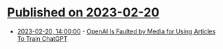 # [Published on 2023-02-20](index.md)

* [2023-02-20, 14:00:00](https://slashdot.org/story/23/02/20/1341241/openai-is-faulted-by-media-for-using-articles-to-train-chatgpt?utm_source=rss1.0mainlinkanon&utm_medium=feed) - [OpenAI Is Faulted by Media for Using Articles To Train ChatGPT](https://slashdot.org/story/23/02/20/1341241/openai-is-faulted-by-media-for-using-articles-to-train-chatgpt?utm_source=rss1.0mainlinkanon&utm_medium=feed)
